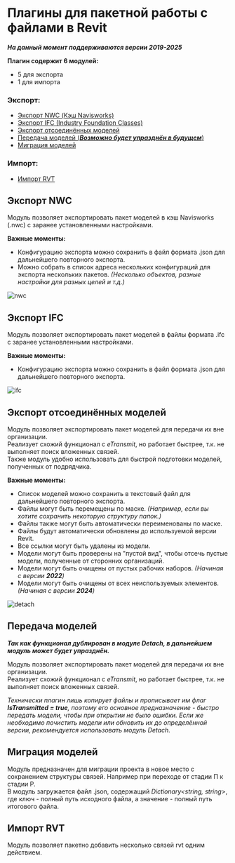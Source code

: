 # Плагины для пакетной работы с файлами в Revit

***На данный момент поддерживаются версии 2019-2025***

  **Плагин содержит 6 модулей:**
  - 5 для экспорта
  - 1 для импорта

 ### Экспорт:
  - [Экспорт NWC (Кэш Navisworks)](#экспорт-nwc)
  - [Экспорт IFC (Industry Foundation Classes)](#экспорт-ifc)
  - [Экспорт отсоединённых моделей](#экспорт-отсоединённых-моделей)
  - [Передача моделей (***Возможно будет упразднён в будущем***)](#передача-моделей)
  - [Миграция моделей](#миграция-моделей)

###  Импорт:
  - [Импорт RVT](#импорт-rvt)

## Экспорт NWC
Модуль позволяет экспортировать пакет моделей в кэш Navisworks (.nwc) с заранее установленными настройками.

  **Важные моменты:**
  - Конфигурацию экспорта можно сохранить в файл формата .json для дальнейшего повторного экспорта.
  - Можно собрать в список адреса нескольких конфигураций для экспорта нескольких пакетов. *(Несколько объектов, разные настройки для разных целей и т.д.)*

![nwc](https://github.com/user-attachments/assets/8a78ce83-3c0b-4ac0-9242-01cb7607a750)

## Экспорт IFC
Модуль позволяет экспортировать пакет моделей в файлы формата .ifc с заранее установленными настройками.

 **Важные моменты:**
  - Конфигурацию экспорта можно сохранить в файл формата .json для дальнейшего повторного экспорта.

![ifc](https://github.com/user-attachments/assets/4fc70ff8-7b1b-4d70-8e90-ede45c8cc59c)

## Экспорт отсоединённых моделей
Модуль позволяет экспортировать пакет моделей для передачи их вне организации.<br>
Реализует схожий функционал с *eTransmit*, но работает быстрее, т.к. не выполняет поиск вложенных связей.<br>
Также модуль удобно использовать для быстрой подготовки моделей, полученных от подрядчика.

  **Важные моменты:**
  - Список моделей можно сохранить в текстовый файл для дальнейшего повторного экспорта.
  - Файлы могут быть перемещены по маске. *(Например, если вы хотите сохранить некоторую структуру папок.)*
  - Файлы также могут быть автоматически переименованы по маске.
  - Файлы будут автоматически обновлены до используемой версии Revit.
  - Все ссылки могут быть удалены из модели.
  - Модели могут быть проверены на "пустой вид", чтобы отсечь пустые модели, полученные от сторонних организаций.
  - Модели могут быть очищены от пустых рабочих наборов. *(Начиная с версии **2022**)*
  - Модели могут быть очищены от всех неиспользуемых элементов. *(Начиная с версии **2024**)*
  
![detach](https://github.com/user-attachments/assets/fc7e8ebe-9ac9-4068-83c8-ff91a0c64e9c)

## Передача моделей
***Так как функционал дублирован в модуле Detach, в дальнейшем модуль может будет упразднён.*** <br>

Модуль позволяет экспортировать пакет моделей для передачи их вне организации. <br>
Реализует схожий функционал с *eTransmit*, но работает быстрее, т.к. не выполняет поиск вложенных связей. <br>

*Технически плагин лишь копирует файлы и прописывает им флаг **IsTransmitted = true**, поэтому его основное предназначение - быстро передать модели, чтобы при открытии не было ошибки.
Если же необходимо почистить модели или обновить их до определённой версии, рекомендуется использовать модуль Detach.*

## Миграция моделей
Модуль предназначен для миграции проекта в новое место с сохранением структуры связей. Например при переходе от стадии П к стадии Р. <br>
В модуль загружается файл .json, содержащий *Dictionary<string, string>*, где ключ - полный путь исходного файла, а значение - полный путь итогового файла.

## Импорт RVT
Модуль позволяет пакетно добавить несколько связей rvt одним действием.

